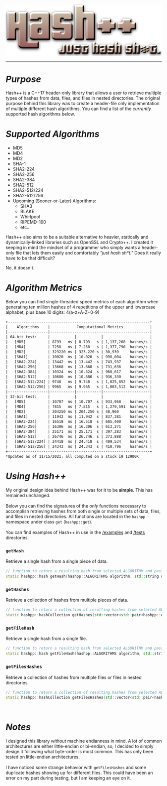 <p align="center">
  <img src="/images/hpp.png">
</p>
<hr>
<h1><i>Purpose</i></h1>
Hash++ is a C++17 header-only library that allows a user to retrieve multiple types of hashes from data, files, and files in nested directories. The original purpose behind this library was to create a header-file only implementation of multiple different hash algorithms. You can find a list of the <i>currently</i> supported hash algorithms below.
<br>
<h1><i>Supported Algorithms</i></h1>
<ul>
  <li>MD5</li>
  <li>MD4</li>
  <li>MD2</li>
  <li>SHA-1</li>
  <li>SHA2-224</li>
  <li>SHA2-256</li>
  <li>SHA2-384</li>
  <li>SHA2-512</li>
  <li>SHA2-512/224</li>
  <li>SHA2-512/256</li>
  <li>Upcoming (Sooner-or-Later) Algorithms:<ul>
    <li>SHA3</li>    
    <li>BLAKE</li>
    <li>Whirlpool</li>
    <li>RIPEMD-160</li>
    <li>etc...</li>
    </ul></li>
</ul>

Hash++ also aims to be a suitable alternative to heavier, statically and dynamically-linked libraries such as OpenSSL and Crypto++. I created it keeping in mind the mindset of a programmer who simply wants a header-only file that lets them easily and comfortably <i>"just hash sh*t."</i> Does it really have to be that difficult?

No, it doesn't. 
<br>

<h1><i>Algorithm Metrics</i></h1>
Below you can find single-threaded speed metrics of each algorithm when generating ten million hashes of 4 repetitions of the upper and lowercase alphabet, plus base 10 digits: 4(a-z+A-Z+0-9)

```
+----------------------------------------------------------------+
|    Algorithms    |            Computational Metrics            |
|------------------|---------------------------------------------|
| 64-bit test:     |           |           |                     |
|   [MD5]          | 8793   ms | 8.793   s | 1,137,268  hashes/s |
|   [MD4]          | 7258   ms | 7.258   s | 1,377,790  hashes/s |
|   [MD2]          | 323220 ms | 323.220 s | 30,939     hashes/s | 
|   [SHA1]         | 10020  ms | 10.020  s | 998,004    hashes/s |
|   [SHA2-224]     | 13442  ms | 13.442  s | 743,937    hashes/s |
|   [SHA2-256]     | 13668  ms | 13.668  s | 731,636    hashes/s |
|   [SHA2-384]     | 10324  ms | 10.324  s | 968,617    hashes/s |
|   [SHA2-512]     | 10680  ms | 10.680  s | 936,330    hashes/s |
|   [SHA2-512/224] | 9748   ms | 9.748   s | 1,025,852  hashes/s |
|   [SHA2-512/256] | 9965   ms | 9.965   s | 1,003,512  hashes/s |
|------------------|-----------|-----------|---------------------|
| 32-bit test:     |           |           |                     |
|   [MD5]          | 10707  ms | 10.707  s | 933,968    hashes/s |
|   [MD4]          | 7815   ms | 7.815   s | 1,279,591  hashes/s |
|   [MD2]          | 204250 ms | 204.250 s | 48,960     hashes/s |
|   [SHA1]         | 11942  ms | 11.942  s | 837,381    hashes/s |
|   [SHA2-224]     | 16518  ms | 16.518  s | 605,400    hashes/s |
|   [SHA2-256]     | 16306  ms | 16.306  s | 613,271    hashes/s |
|   [SHA2-384]     | 25171  ms | 25.171  s | 397,283    hashes/s |
|   [SHA2-512]     | 26746  ms | 26.746  s | 373,888    hashes/s |
|   [SHA2-512/224] | 24418  ms | 24.418  s | 409,534    hashes/s |
|   [SHA2-512/256] | 24343  ms | 24.343  s | 410,796    hashes/s |
+----------------------------------------------------------------+
*Updated as of 11/15/2021; all computed on a stock i9 12900K
```

<h1><i>Using Hash++</i></h1>
My original design idea behind Hash++ was for it to be <b>simple</b>. This has remained unchanged.
<br><br>
Below you can find the signatures of the <i>only</i> functions necessary to accomplish retrieving hashes from both single or multiple sets of data, files, and files in nested directories. All functions are located in the <code>hashpp</code> namespace under class <code>get</code> (<code>hashpp::get</code>).
<br><br>
You can find examples of Hash++ in use in the <a href="/examples">/examples</a> and <a href="/tests">/tests</a> directories.
<br>
<h3><code>getHash</code></h3>
Retrieve a single hash from a single piece of data.

```cpp
// function to return a resulting hash from selected ALGORITHM and passed data
static hashpp::hash getHash(hashpp::ALGORITHMS algorithm, std::string data)
```

<h3><code>getHashes</code></h3>
Retrieve a collection of hashes from multiple pieces of data.

```cpp
// function to return a collection of resulting hashes from selected ALGORITHMS and passed data
static hashpp::hashCollection getHashes(std::vector<std::pair<hashpp::ALGORITHMS, std::vector<std::string>>> algorithmDataPairs)
```

<h3><code>getFileHash</code></h3>
Retrieve a single hash from a single file.

```cpp
// function to return a resulting hash from selected ALGORITHM and passed file
static hashpp::hash getFileHash(hashpp::ALGORITHMS algorithm, std::string path)
```

<h3><code>getFilesHashes</code></h3>
Retrieve a collection of hashes from multiple files or files in nested directories.

```cpp
// function to return a collection of resulting hashes from selected ALGORITHMS and passed files (with recursive directory support)
static hashpp::hashCollection getFilesHashes(std::vector<std::pair<hashpp::ALGORITHMS, std::vector<std::string>>> algorithmPathPairs)
```

<br>
<h1><i>Notes</i></h1>
I designed this library <i>without</i> machine endianness in mind. A lot of common architectures are either little-endian or bi-endian, so, I decided to simply design it following what byte-order is most common. This has only been tested on little-endian architectures.
<br><br>
I have noticed some strange behavior with <code>getFilesHashes</code> and some duplicate hashes showing up for different files. This could have been an error on my part during testing, but I am keeping an eye on it.
